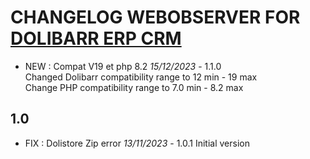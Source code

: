 # CHANGELOG WEBOBSERVER FOR [DOLIBARR ERP CRM](https://www.dolibarr.org)

- NEW : Compat V19 et php 8.2 *15/12/2023* - 1.1.0  
  Changed Dolibarr compatibility range to 12 min - 19 max  
  Change PHP compatibility range to 7.0 min - 8.2 max

## 1.0

- FIX : Dolistore Zip error  *13/11/2023* - 1.0.1
Initial version
